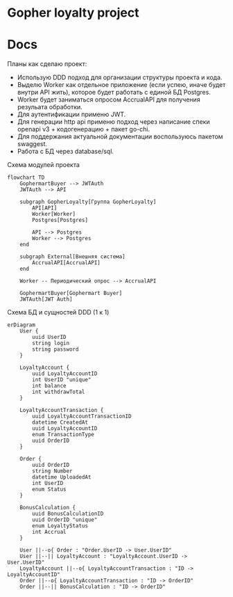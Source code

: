 # Gopher loyalty project

# Docs

Планы как сделаю проект:
- Использую DDD подход для организации структуры проекта и кода.
- Выделю Worker как отдельное приложение (если успею, иначе будет внутри API жить), которое будет работать с единой БД Postgres.
- Worker будет заниматься опросом AccrualAPI для получения резульата обработки.
- Для аутентификации применю JWT.
- Для генерации http api применю подход через написание спеки openapi v3 + кодогенерацию + пакет go-chi.
- Для поддержания актуальной документации воспользуюсь пакетом swaggest.
- Работа с БД через database/sql.

Схема модулей проекта

```mermaid
flowchart TD
    GophermartBuyer --> JWTAuth
    JWTAuth --> API

    subgraph GopherLoyalty[Группа GopherLoyalty]
        API[API]
        Worker[Worker]
        Postgres[Postgres]

        API --> Postgres
        Worker --> Postgres
    end

    subgraph External[Внешняя система]
        AccrualAPI[AccrualAPI]
    end

    Worker -- Периодический опрос --> AccrualAPI

    GophermartBuyer[Gophermart Buyer]
    JWTAuth[JWT Auth]
```

Схема БД и сущностей DDD (1 к 1)

```mermaid
erDiagram
    User {
        uuid UserID
        string login
        string password
    }

    LoyaltyAccount {
        uuid LoyaltyAccountID
        int UserID "unique"
        int balance
        int withdrawTotal
    }

    LoyaltyAccountTransaction {
        uuid LoyaltyAccountTransactionID
        datetime CreatedAt
        uuid LoyaltyAccountID
        enum TransactionType
        uuid OrderID
    }

    Order {
        uuid OrderID
        string Number
        datetime UploadedAt
        int UserID
        enum Status
    }

    BonusCalculation {
        uuid BonusCalculationID
        uuid OrderID "unique"
        enum LoyaltyStatus
        int Accrual
    }

    User ||--o{ Order : "Order.UserID -> User.UserID"
    User ||--|| LoyaltyAccount : "LoyaltyAccount.UserID -> User.UserID"
    LoyaltyAccount ||--o{ LoyaltyAccountTransaction : "ID -> LoyaltyAccountID"
    Order ||--o{ LoyaltyAccountTransaction : "ID -> OrderID"
    Order ||--|| BonusCalculation : "ID -> OrderID"
```